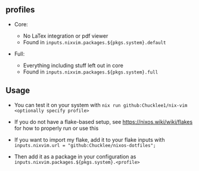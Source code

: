 ## profiles

- Core:

  - No LaTex integration or pdf viewer
  - Found in `inputs.nixvim.packages.${pkgs.system}.default`

- Full:
  - Everything including stuff left out in core
  - Found in `inputs.nixvim.packages.${pkgs.system}.full`

## Usage

- You can test it on your system with `nix run github:Chucklee1/nix-vim <optionally specify profile>`
- If you do not have a flake-based setup, see <https://nixos.wiki/wiki/flakes> for how to properly run or use this

- If you want to import my flake, add it to your flake inputs with `inputs.nixvim.url = "github:Chucklee/nixos-dotfiles";`

- Then add it as a package in your configuration as `inputs.nixvim.packages.${pkgs.system}.<profile>`
